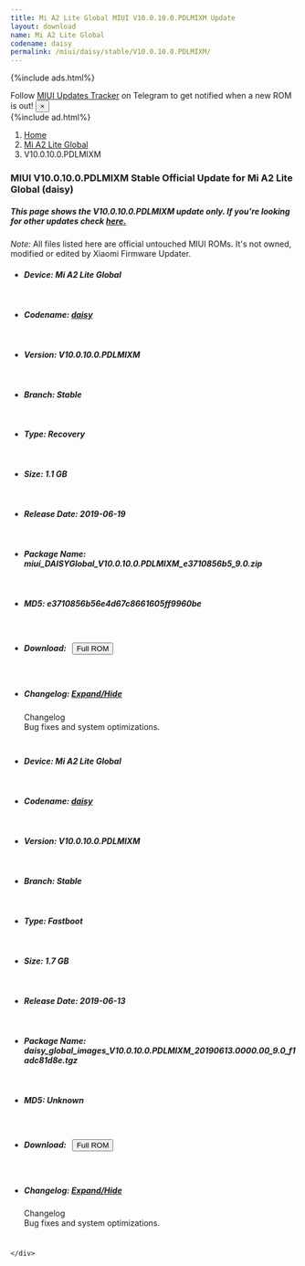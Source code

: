 ```yaml
---
title: Mi A2 Lite Global MIUI V10.0.10.0.PDLMIXM Update
layout: download
name: Mi A2 Lite Global
codename: daisy
permalink: /miui/daisy/stable/V10.0.10.0.PDLMIXM/
---
```


{%include ads.html%}
<div class="alert alert-primary alert-dismissible fade show" role="alert">
    Follow <a href="https://t.me/MIUIUpdatesTracker" class="alert-link">MIUI Updates Tracker</a> on Telegram to get
    notified when a new ROM is out!
    <button type="button" class="close" data-dismiss="alert" aria-label="Close">
        <span aria-hidden="true">&times;</span>
    </button>
</div>
{%include ad.html%}

<nav aria-label="breadcrumb">
    <ol class="breadcrumb">
        <li class="breadcrumb-item"><a href="/">Home</a></li>
        <li class="breadcrumb-item"><a href="/miui/daisy/">Mi A2 Lite Global</a></li>
        <li class="breadcrumb-item active" aria-current="page">V10.0.10.0.PDLMIXM</li>
    </ol>
</nav>

<div class="col-12 mx-auto">
    <h3 class="title bg-light p-2 rounded">MIUI V10.0.10.0.PDLMIXM Stable Official Update for Mi A2 Lite Global (daisy)</h3>
    <h5>This page shows the V10.0.10.0.PDLMIXM update only. If you're looking for other updates check
        <a href="/miui/daisy/">here.</a></h5>
    <p><i>Note: </i>All files listed here are official untouched MIUI ROMs.
        It's not owned, modified or edited by Xiaomi Firmware Updater.</p>
    <div id="downloads">
                <div class="card card-body">
            <ul class="list-unstyled">
                <li style="padding-bottom: 10px;">
                    <h5><b>Device: </b>Mi A2 Lite Global</h5>
                </li>
                <li style="padding-bottom: 10px;">
                    <h5><b>Codename: </b> <a href="/miui/daisy/" target="_blank">daisy</a> </h5>
                </li>
                <li style="padding-bottom: 10px;">
                    <h5><b>Version: </b>V10.0.10.0.PDLMIXM</h5>
                </li>
                <li style="padding-bottom: 10px;">
                    <h5><b>Branch: </b>Stable</h5>
                </li>
                <li style="padding-bottom: 10px;">
                    <h5><b>Type: </b>Recovery</h5>
                </li>
                <li style="padding-bottom: 10px;">
                    <h5><b>Size: </b>1.1 GB</h5>
                </li>
                <li style="padding-bottom: 10px;">
                    <h5><b>Release Date: </b>2019-06-19</h5>
                </li>
                <li style="padding-bottom: 10px;">
                    <h5><b>Package Name: </b><span id="filename" class="text-dark">miui_DAISYGlobal_V10.0.10.0.PDLMIXM_e3710856b5_9.0.zip</span></h5>
                </li>
                <li style="padding-bottom: 10px;">
                    <h5><b>MD5: </b><span id="md5" class="text-muted">e3710856b56e4d67c8661605ff9960be</span></h5>
                </li>
                <li style="padding-bottom: 10px;">
                    <h5><b>Download: </b><button type="button" id="download" class="btn btn-primary" style="margin: 7px;"
                            onclick="window.open('https://bigota.d.miui.com/V10.0.10.0.PDLMIXM/miui_DAISYGlobal_V10.0.10.0.PDLMIXM_e3710856b5_9.0.zip', '_blank');"><i class="fa fa-download"></i> Full ROM</button></h5>
                </li>
                <li style="padding-bottom: 10px;">
                    <h5><b>Changelog: </b><a href="#daisy_1_changelog" data-toggle="collapse" role="button"
                            aria-expanded="false" aria-controls="daisy_1_changelog"> <i class="fa fa-arrow-down"
                                aria-hidden="true"></i> Expand/Hide</a></h5>
                    <div class="collapse" id="daisy_1_changelog">
                        <p id="changelog_text">Changelog<br>Bug fixes and system optimizations.</p>
                    </div>
                </li>
            </ul>
        </div>
        <div class="card card-body">
            <ul class="list-unstyled">
                <li style="padding-bottom: 10px;">
                    <h5><b>Device: </b>Mi A2 Lite Global</h5>
                </li>
                <li style="padding-bottom: 10px;">
                    <h5><b>Codename: </b> <a href="/miui/daisy/" target="_blank">daisy</a> </h5>
                </li>
                <li style="padding-bottom: 10px;">
                    <h5><b>Version: </b>V10.0.10.0.PDLMIXM</h5>
                </li>
                <li style="padding-bottom: 10px;">
                    <h5><b>Branch: </b>Stable</h5>
                </li>
                <li style="padding-bottom: 10px;">
                    <h5><b>Type: </b>Fastboot</h5>
                </li>
                <li style="padding-bottom: 10px;">
                    <h5><b>Size: </b>1.7 GB</h5>
                </li>
                <li style="padding-bottom: 10px;">
                    <h5><b>Release Date: </b>2019-06-13</h5>
                </li>
                <li style="padding-bottom: 10px;">
                    <h5><b>Package Name: </b><span id="filename" class="text-dark">daisy_global_images_V10.0.10.0.PDLMIXM_20190613.0000.00_9.0_f1adc81d8e.tgz</span></h5>
                </li>
                <li style="padding-bottom: 10px;">
                    <h5><b>MD5: </b><span id="md5" class="text-muted">Unknown</span></h5>
                </li>
                <li style="padding-bottom: 10px;">
                    <h5><b>Download: </b><button type="button" id="download" class="btn btn-primary" style="margin: 7px;"
                            onclick="window.open('https://bigota.d.miui.com/V10.0.10.0.PDLMIXM/daisy_global_images_V10.0.10.0.PDLMIXM_20190613.0000.00_9.0_f1adc81d8e.tgz', '_blank');"><i class="fa fa-download"></i> Full ROM</button></h5>
                </li>
                <li style="padding-bottom: 10px;">
                    <h5><b>Changelog: </b><a href="#daisy_2_changelog" data-toggle="collapse" role="button"
                            aria-expanded="false" aria-controls="daisy_2_changelog"> <i class="fa fa-arrow-down"
                                aria-hidden="true"></i> Expand/Hide</a></h5>
                    <div class="collapse" id="daisy_2_changelog">
                        <p id="changelog_text">Changelog<br>Bug fixes and system optimizations.</p>
                    </div>
                </li>
            </ul>
        </div>

    </div>
</div>